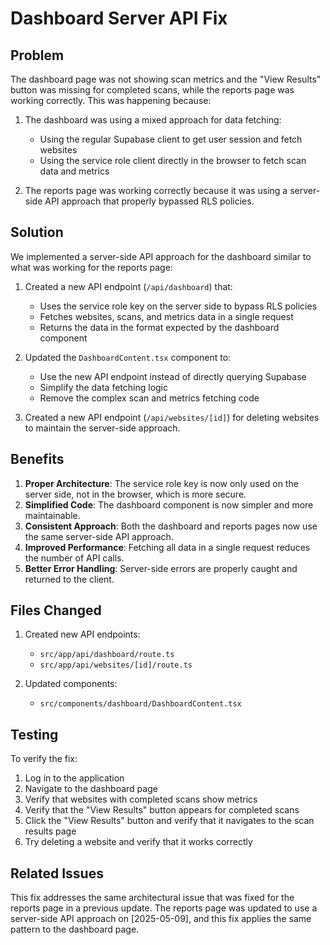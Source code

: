 # Dashboard Server API Fix

## Problem

The dashboard page was not showing scan metrics and the "View Results" button was missing for completed scans, while the reports page was working correctly. This was happening because:

1. The dashboard was using a mixed approach for data fetching:
   - Using the regular Supabase client to get user session and fetch websites
   - Using the service role client directly in the browser to fetch scan data and metrics

2. The reports page was working correctly because it was using a server-side API approach that properly bypassed RLS policies.

## Solution

We implemented a server-side API approach for the dashboard similar to what was working for the reports page:

1. Created a new API endpoint (`/api/dashboard`) that:
   - Uses the service role key on the server side to bypass RLS policies
   - Fetches websites, scans, and metrics data in a single request
   - Returns the data in the format expected by the dashboard component

2. Updated the `DashboardContent.tsx` component to:
   - Use the new API endpoint instead of directly querying Supabase
   - Simplify the data fetching logic
   - Remove the complex scan and metrics fetching code

3. Created a new API endpoint (`/api/websites/[id]`) for deleting websites to maintain the server-side approach.

## Benefits

1. **Proper Architecture**: The service role key is now only used on the server side, not in the browser, which is more secure.
2. **Simplified Code**: The dashboard component is now simpler and more maintainable.
3. **Consistent Approach**: Both the dashboard and reports pages now use the same server-side API approach.
4. **Improved Performance**: Fetching all data in a single request reduces the number of API calls.
5. **Better Error Handling**: Server-side errors are properly caught and returned to the client.

## Files Changed

1. Created new API endpoints:
   - `src/app/api/dashboard/route.ts`
   - `src/app/api/websites/[id]/route.ts`

2. Updated components:
   - `src/components/dashboard/DashboardContent.tsx`

## Testing

To verify the fix:

1. Log in to the application
2. Navigate to the dashboard page
3. Verify that websites with completed scans show metrics
4. Verify that the "View Results" button appears for completed scans
5. Click the "View Results" button and verify that it navigates to the scan results page
6. Try deleting a website and verify that it works correctly

## Related Issues

This fix addresses the same architectural issue that was fixed for the reports page in a previous update. The reports page was updated to use a server-side API approach on [2025-05-09], and this fix applies the same pattern to the dashboard page.
